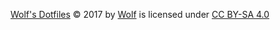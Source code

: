  [Wolf's Dotfiles](https://github.com/wolf/dotfiles) © 2017 by [Wolf](https://github.com/wolf) is licensed under [CC BY-SA 4.0](http://creativecommons.org/licenses/by-sa/4.0/?ref=chooser-v1)
